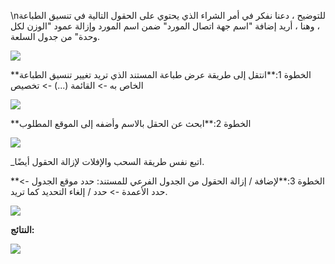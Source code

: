 \nللتوضيح ، دعنا نفكر في أمر الشراء الذي يحتوي على الحقول التالية في تنسيق الطباعة ، وهنا ، أريد إضافة "اسم جهة اتصال المورد" ضمن اسم المورد وإزالة عمود "الوزن لكل وحدة" من جدول السلعة.

![](https://docs.erpnext.com/files/XcnBFUS.png)

**الخطوة 1:**انتقل إلى طريقة عرض طباعة المستند الذي تريد تغيير تنسيق الطباعة الخاص به -> القائمة (...) -> تخصيص

![](https://docs.erpnext.com/files/LfToZz3.png)

**الخطوة 2:**ابحث عن الحقل بالاسم وأضفه إلى الموقع المطلوب

![](https://docs.erpnext.com/files/5VNERDk.gif)

_اتبع نفس طريقة السحب والإفلات لإزالة الحقول أيضًا.

**الخطوة 3:**لإضافة / إزالة الحقول من الجدول الفرعي للمستند: حدد موقع الجدول -> حدد الأعمدة -> حدد / إلغاء التحديد كما تريد.

![](https://docs.erpnext.com/files/SOFuS2J.gif)

**النتائج:**

![](https://docs.erpnext.com/files/VrXN7YB.png)